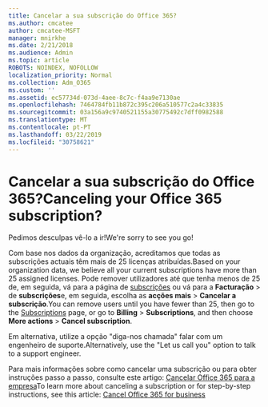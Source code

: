 ```yaml
---
title: Cancelar a sua subscrição do Office 365?
ms.author: cmcatee
author: cmcatee-MSFT
manager: mnirkhe
ms.date: 2/21/2018
ms.audience: Admin
ms.topic: article
ROBOTS: NOINDEX, NOFOLLOW
localization_priority: Normal
ms.collection: Adm_O365
ms.custom: ''
ms.assetid: ec57734d-073d-4aee-8c7c-f4aa9e7130ae
ms.openlocfilehash: 7464784fb11b872c395c206a510577c2a4c33835
ms.sourcegitcommit: 03a156a9c9740521155a30775492c7dff0982588
ms.translationtype: MT
ms.contentlocale: pt-PT
ms.lasthandoff: 03/22/2019
ms.locfileid: "30758621"
---
```

# <a name="canceling-your-office-365-subscription"></a><span data-ttu-id="ea70d-102">Cancelar a sua subscrição do Office 365?</span><span class="sxs-lookup"><span data-stu-id="ea70d-102">Canceling your Office 365 subscription?</span></span>

<span data-ttu-id="ea70d-103">Pedimos desculpas vê-lo a ir!</span><span class="sxs-lookup"><span data-stu-id="ea70d-103">We're sorry to see you go!</span></span>
  
<span data-ttu-id="ea70d-104">Com base nos dados da organização, acreditamos que todas as subscrições actuais têm mais de 25 licenças atribuídas.</span><span class="sxs-lookup"><span data-stu-id="ea70d-104">Based on your organization data, we believe all your current subscriptions have more than 25 assigned licenses.</span></span> <span data-ttu-id="ea70d-105">Pode remover utilizadores até que tenha menos de 25 de, em seguida, vá para a página de [subscrições](https://go.microsoft.com/fwlink/p/?linkid=842054) ou vá para a **Facturação** \> de **subscrições**e, em seguida, escolha as **acções mais** \> **Cancelar a subscrição**.</span><span class="sxs-lookup"><span data-stu-id="ea70d-105">You can remove users until you have fewer than 25, then go to the [Subscriptions](https://go.microsoft.com/fwlink/p/?linkid=842054) page, or go to **Billing** \> **Subscriptions**, and then choose **More actions** \> **Cancel subscription**.</span></span>
  
<span data-ttu-id="ea70d-106">Em alternativa, utilize a opção "diga-nos chamada" falar com um engenheiro de suporte.</span><span class="sxs-lookup"><span data-stu-id="ea70d-106">Alternatively, use the "Let us call you" option to talk to a support engineer.</span></span>
  
<span data-ttu-id="ea70d-107">Para mais informações sobre como cancelar uma subscrição ou para obter instruções passo a passo, consulte este artigo: [Cancelar Office 365 para a empresa](https://support.office.com/article/b1bc0bef-4608-4601-813a-cdd9f746709a)</span><span class="sxs-lookup"><span data-stu-id="ea70d-107">To learn more about canceling a subscription or for step-by-step instructions, see this article: [Cancel Office 365 for business](https://support.office.com/article/b1bc0bef-4608-4601-813a-cdd9f746709a)</span></span>
  

